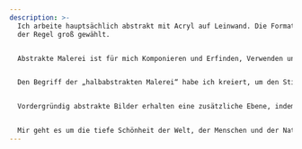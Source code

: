 ```yaml
---
description: >-
  Ich arbeite hauptsächlich abstrakt mit Acryl auf Leinwand. Die Formate sind in
  der Regel groß gewählt.


  Abstrakte Malerei ist für mich Komponieren und Erfinden, Verwenden und Verfremden bekannter Seh- und Malweisen, Spielen mit Impulsen, die bei dem Malprozess entstehen und Schaffen neuer Realitäten – vielleicht vergleichbar mit der Komposition von Musik, nur mit Farbe und Form.


  Den Begriff der „halbabstrakten Malerei“ habe ich kreiert, um den Stil meiner Bilder zu definieren.


  Vordergründig abstrakte Bilder erhalten eine zusätzliche Ebene, indem sie konkrete Inhalte erahnen lassen.


  Mir geht es um die tiefe Schönheit der Welt, der Menschen und der Natur, diese zu ergründen und mit Farben sichtbar zu machen.
---
```

